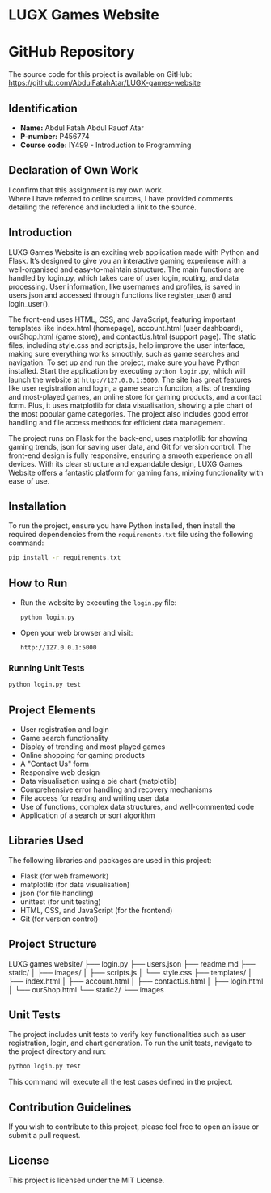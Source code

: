 # LUGX Games Website

# GitHub Repository
The source code for this project is available on GitHub: https://github.com/AbdulFatahAtar/LUGX-games-website

## Identification
- **Name:** Abdul Fatah Abdul Rauof Atar
- **P-number:** P456774
- **Course code:** IY499 - Introduction to Programming

## Declaration of Own Work
I confirm that this assignment is my own work.  
Where I have referred to online sources, I have provided comments detailing the reference and included a link to the source.

## Introduction
LUXG Games Website is an exciting web application made with Python and Flask. It’s designed to give you an interactive gaming experience with a well-organised and easy-to-maintain structure. The main functions are handled by login.py, which takes care of user login, routing, and data processing. User information, like usernames and profiles, is saved in users.json and accessed through functions like register_user() and login_user().

The front-end uses HTML, CSS, and JavaScript, featuring important templates like index.html (homepage), account.html (user dashboard), ourShop.html (game store), and contactUs.html (support page). The static files, including style.css and scripts.js, help improve the user interface, making sure everything works smoothly, such as game searches and navigation.
To set up and run the project, make sure you have Python installed. Start the application by executing `python login.py`, which will launch the website at `http://127.0.0.1:5000`. The site has great features like user registration and login, a game search function, a list of trending and most-played games, an online store for gaming products, and a contact form. Plus, it uses matplotlib for data visualisation, showing a pie chart of the most popular game categories. The project also includes good error handling and file access methods for efficient data management.

The project runs on Flask for the back-end, uses matplotlib for showing gaming trends, json for saving user data, and Git for version control. The front-end design is fully responsive, ensuring a smooth experience on all devices. With its clear structure and expandable design, LUXG Games Website offers a fantastic platform for gaming fans, mixing functionality with ease of use.

## Installation
To run the project, ensure you have Python installed, then install the required dependencies from the `requirements.txt` file using the following command:
```bash
pip install -r requirements.txt
```

## How to Run
- Run the website by executing the `login.py` file:
  ```bash
  python login.py
  ```
- Open your web browser and visit:
  ```
  http://127.0.0.1:5000
  ```

### Running Unit Tests
```bash
python login.py test
```

## Project Elements
- User registration and login
- Game search functionality
- Display of trending and most played games
- Online shopping for gaming products
- A "Contact Us" form
- Responsive web design
- Data visualisation using a pie chart (matplotlib)
- Comprehensive error handling and recovery mechanisms
- File access for reading and writing user data
- Use of functions, complex data structures, and well-commented code
- Application of a search or sort algorithm

## Libraries Used
The following libraries and packages are used in this project:
- Flask (for web framework)
- matplotlib (for data visualisation)
- json (for file handling)
- unittest (for unit testing)
- HTML, CSS, and JavaScript (for the frontend)
- Git (for version control)

## Project Structure
LUXG games website/
├── login.py
├── users.json
├── readme.md
├── static/
│   ├── images/
│   ├── scripts.js
│   └── style.css
├── templates/
│   ├── index.html
│   ├── account.html
│   ├── contactUs.html
│   ├── login.html
│   └── ourShop.html
└── static2/
    └── images

## Unit Tests 
The project includes unit tests to verify key functionalities such as user registration, login, and chart generation.
To run the unit tests, navigate to the project directory and run:
```bash
python login.py test
```
This command will execute all the test cases defined in the project.

## Contribution Guidelines 
If you wish to contribute to this project, please feel free to open an issue or submit a pull request.

## License 
This project is licensed under the MIT License.
```